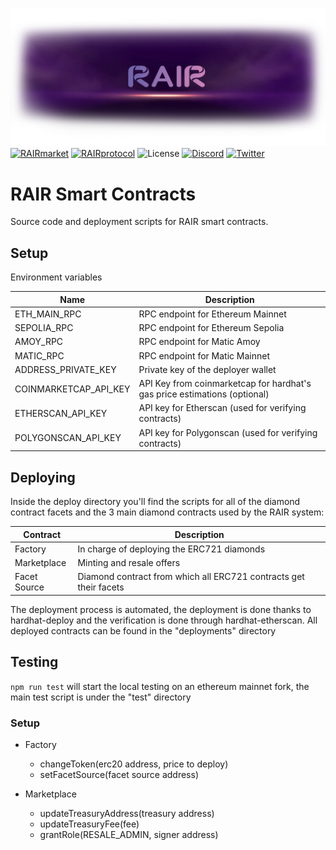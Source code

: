 ![Banner](/assets/img/banner.webp)
[![RAIRmarket](https://img.shields.io/badge/RAIR-market-C67FD1)](https://rair.market)
[![RAIRprotocol](https://img.shields.io/badge/RAIR-protocol-C67FD1)](https://rairprotocol.org)
![License](https://img.shields.io/badge/License-Apache2.0-yellow)
[![Discord](https://img.shields.io/badge/Discord-4950AF)](https://discord.gg/vuBUfB7w)
[![Twitter](https://img.shields.io/twitter/follow/rairprotocol)](https://twitter.com/rairprotocol)

# RAIR Smart Contracts
Source code and deployment scripts for RAIR smart contracts.

## Setup
Environment variables  

| Name | Description |
| --- | --- | 
| ETH_MAIN_RPC | RPC endpoint for Ethereum Mainnet |
| SEPOLIA_RPC | RPC endpoint for Ethereum Sepolia | 
| AMOY_RPC | RPC endpoint for Matic Amoy |
| MATIC_RPC | RPC endpoint for Matic Mainnet |
| ADDRESS_PRIVATE_KEY | Private key of the deployer wallet |
| COINMARKETCAP_API_KEY | API Key from coinmarketcap for hardhat's gas price estimations (optional) |
| ETHERSCAN_API_KEY | API key for Etherscan (used for verifying contracts) |
| POLYGONSCAN_API_KEY | API key for Polygonscan (used for verifying contracts) |

## Deploying
Inside the deploy directory you'll find the scripts for all of the diamond contract facets and the 3 main diamond contracts used by the RAIR system:  

| Contract | Description |
| --- | --- |
| Factory | In charge of deploying the ERC721 diamonds |
| Marketplace | Minting and resale offers |
| Facet Source | Diamond contract from which all ERC721 contracts get their facets |

The deployment process is automated, the deployment is done thanks to hardhat-deploy and the verification is done through hardhat-etherscan.  All deployed contracts can be found in the "deployments" directory

## Testing
```npm run test``` will start the local testing on an ethereum mainnet fork, the main test script is under the "test" directory

### Setup
* Factory
    * changeToken(erc20 address, price to deploy)
    * setFacetSource(facet source address)

* Marketplace
    * updateTreasuryAddress(treasury address)
    * updateTreasuryFee(fee)
    * grantRole(RESALE_ADMIN, signer address)